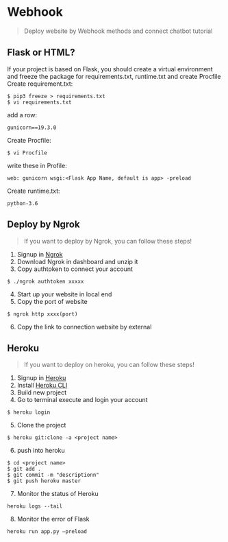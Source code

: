 # Webhook
> Deploy website by Webhook methods and connect chatbot tutorial

## Flask or HTML?
If your project is based on Flask, you should create a virtual environment and freeze the package for requirements.txt, runtime.txt and create Procfile<br>
Create requirement.txt:<br>
```
$ pip3 freeze > requirements.txt
$ vi requirements.txt
```
add a row:
```
gunicorn==19.3.0
```
Create Procfile:<br>
```
$ vi Procfile
```
write these in Profile:<br>
```
web: gunicorn wsgi:<Flask App Name, default is app> -preload
```
Create runtime.txt:<br>
```
python-3.6
```

## Deploy by Ngrok
>If you want to deploy by Ngrok, you can follow these steps!

1. Signup in [Ngrok](https://dashboard.ngrok.com/user/signup)<br>
2. Download Ngrok in dashboard and unzip it<br>
3. Copy authtoken to connect your account<br>
```
$ ./ngrok authtoken xxxxx
```
4. Start up your website in local end<br>
5. Copy the port of website<br>

```
$ ngrok http xxxx(port)
```
6. Copy the link to connection website by external<br>

## Heroku
>If you want to deploy on heroku, you can follow these steps!

1. Signup in [Heroku](https://dashboard.heroku.com)<br>
2. Install [Heroku CLI](https://devcenter.heroku.com/articles/heroku-cli)<br>
3. Build new project<br>
4. Go to terminal execute and login your account<br>
```
$ heroku login
```
5. Clone the project<br>
```
$ heroku git:clone -a <project name>
```
6. push into heroku<br>
```
$ cd <project name>
$ git add .
$ git commit -m "descriptionn"
$ git push heroku master
```
7. Monitor the status of Heroku
```
heroku logs --tail
```
8. Monitor the error of Flask
```
heroku run app.py –preload
```





